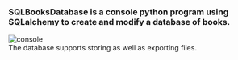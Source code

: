 ### SQLBooksDatabase is a console python program using SQLalchemy to create and modify a database of books. 
![console](https://user-images.githubusercontent.com/36272771/176306381-423f94e8-f5b8-4b22-94b8-9e37776a79ab.png)
<br>The database supports storing as well as exporting files.
